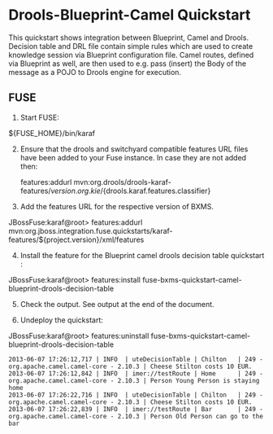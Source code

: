 Drools-Blueprint-Camel Quickstart
=================================

This quickstart shows integration between Blueprint, Camel and Drools. Decision table and DRL file contain simple rules
which are used to create knowledge session via Blueprint configuration file. Camel routes, defined via Blueprint
as well, are then used to e.g. pass (insert) the Body of the message as a POJO to Drools engine for execution.

FUSE
----------
1. Start FUSE:

${FUSE_HOME}/bin/karaf


2. Ensure that the drools and switchyard compatible features URL files have been added to your Fuse instance. 
   In case they are not added then:

    features:addurl mvn:org.drools/drools-karaf-features/${version.org.kie}/${drools.karaf.features.classifier}


3. Add the features URL for the respective version of BXMS.

JBossFuse:karaf@root> features:addurl mvn:org.jboss.integration.fuse.quickstarts/karaf-features/${project.version}/xml/features


4. Install the feature for the Blueprint camel drools decision table quickstart :

JBossFuse:karaf@root> features:install fuse-bxms-quickstart-camel-blueprint-drools-decision-table

5. Check the output. See output at the end of the document.

6. Undeploy the quickstart:

JBossFuse:karaf@root> features:uninstall fuse-bxms-quickstart-camel-blueprint-drools-decision-table




    
    2013-06-07 17:26:12,717 | INFO  | uteDecisionTable | Chilton   | 249 - org.apache.camel.camel-core - 2.10.3 | Cheese Stilton costs 10 EUR.
    2013-06-07 17:26:12,842 | INFO  | imer://testRoute | Home      | 249 - org.apache.camel.camel-core - 2.10.3 | Person Young Person is staying home
    2013-06-07 17:26:22,716 | INFO  | uteDecisionTable | Chilton   | 249 - org.apache.camel.camel-core - 2.10.3 | Cheese Stilton costs 10 EUR.
    2013-06-07 17:26:22,839 | INFO  | imer://testRoute | Bar       | 249 - org.apache.camel.camel-core - 2.10.3 | Person Old Person can go to the bar

